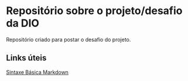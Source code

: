 # Repositório sobre o projeto/desafio da DIO
Repositório criado para postar o desafio do projeto.

## Links úteis
[Sintaxe Básica Markdown](https://www.markdownguide.org/basic-syntax/)


